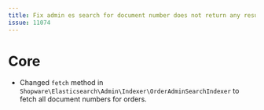 ```yaml
---
title: Fix admin es search for document number does not return any result
issue: 11074
---
```

# Core
* Changed `fetch` method in `Shopware\Elasticsearch\Admin\Indexer\OrderAdminSearchIndexer` to fetch all document numbers for orders.
